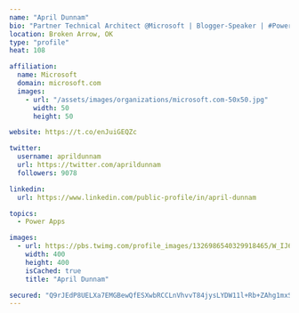 ```yaml
---
name: "April Dunnam"
bio: "Partner Technical Architect @Microsoft | Blogger-Speaker | #PowerApps, #PowerAutomate, #Office365, #SharePoint | #WIT | #Karaoke Queen"
location: Broken Arrow, OK
type: "profile"
heat: 108

affiliation:
  name: Microsoft
  domain: microsoft.com
  images:
    - url: "/assets/images/organizations/microsoft.com-50x50.jpg"
      width: 50
      height: 50

website: https://t.co/enJuiGEQZc

twitter:
  username: aprildunnam
  url: https://twitter.com/aprildunnam
  followers: 9078

linkedin:
  url: https://www.linkedin.com/public-profile/in/april-dunnam

topics:
  - Power Apps

images:
  - url: https://pbs.twimg.com/profile_images/1326986540329918465/W_IJ6Ih2_400x400.jpg
    width: 400
    height: 400
    isCached: true
    title: "April Dunnam"

secured: "Q9rJEdP8UELXa7EMGBewQfESXwbRCCLnVhvvT84jysLYDW11l+Rb+ZAhg1mxSH8shn8VUMP5ukqK7vyEe3elk99uVcs4oKglBIvga2qrjAEBsD70duimT+R+vRrqcTOxHp3l9rQHiwkgQTgVRO+4AhPYAhDKLPv0J4vGw383M58ZSmbj4eRIevspV4RJ7hnuIw+/8yarMh65C1VKzgtxvfJkIc5sC58RcXvw9di1DRd5aThqBI+VeOR4yD6TCjjXO7zlwpgzQT8H+AeSBkhI1eb1JXhPZWhximRJ9txN8lov/aw0/cxnJUK2MyWfWCcMyVP/13aZoQw/fbgkl3N47l3D1SB3QXDtv0Eqc3M2azllenLfvshNk3Dv/8mpc3H8wlSxjY0p+4ykQSUaIZ84VAR35sT9vDEwy3ld2Iqmq5g=;yyDoURK/uSVnQXWkzo0kHg=="
---
```



